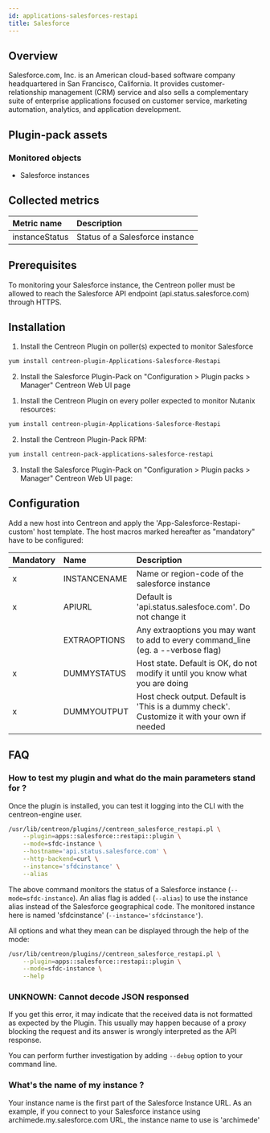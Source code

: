 ```yaml
---
id: applications-salesforces-restapi
title: Salesforce
---
```


## Overview

Salesforce.com, Inc. is an American cloud-based software company headquartered in San Francisco, California. It provides customer-relationship management (CRM) service and also sells a complementary suite of enterprise applications focused on customer service, marketing automation, analytics, and application development. 

## Plugin-pack assets

### Monitored objects 

* Salesforce instances

## Collected metrics

<!--DOCUSAURUS_CODE_TABS-->
<!--Instance-Status-->

| Metric name               | Description                                              |
| :------------------------ | :------------------------------------------------------- |
| instanceStatus            | Status of a Salesforce instance                          |

<!--END_DOCUSAURUS_CODE_TABS-->

## Prerequisites

To monitoring your Salesforce instance, the Centreon poller must be allowed to reach the Salesforce API endpoint (api.status.salesforce.com) through HTTPS.

## Installation

<!--DOCUSAURUS_CODE_TABS-->

<!--Online IMP Licence & IT-100 Editions-->

1. Install the Centreon Plugin on poller(s) expected to monitor Salesforce

```bash
yum install centreon-plugin-Applications-Salesforce-Restapi
```

2. Install the Salesforce Plugin-Pack on "Configuration > Plugin packs > Manager" Centreon Web UI page


<!--Offline IMP License-->

1. Install the Centreon Plugin on every poller expected to monitor Nutanix resources:

```bash
yum install centreon-plugin-Applications-Salesforce-Restapi
```

2. Install the Centreon Plugin-Pack RPM:

```bash
yum install centreon-pack-applications-salesforce-restapi
```

3. Install the Salesforce Plugin-Pack on "Configuration > Plugin packs > Manager" Centreon Web UI page:

<!--END_DOCUSAURUS_CODE_TABS-->

## Configuration

Add a new host into Centreon and apply the 'App-Salesforce-Restapi-custom' host template. The host macros marked hereafter as "mandatory" have to be configured: 

| Mandatory| Name              | Description                                                                                 |
| :---------- | :--------------- | :------------------------------------------------------------------------------------------ |
|     x       | INSTANCENAME     | Name or region-code of the salesforce instance                                              |
|     x       | APIURL           | Default is 'api.status.salesfoce.com'. Do not change it                                     |
|             | EXTRAOPTIONS     | Any extraoptions you may want to add to every command\_line (eg. a --verbose flag)          |
|     x       | DUMMYSTATUS      | Host state. Default is OK, do not modify it until you know what you are doing               |
|     x       | DUMMYOUTPUT      | Host check output. Default is 'This is a dummy check'. Customize it with your own if needed |

## FAQ

### How to test my plugin and what do the main parameters stand for ? 

Once the plugin is installed, you can test it logging into the CLI with the centreon-engine user. 

```bash
/usr/lib/centreon/plugins//centreon_salesforce_restapi.pl \
	--plugin=apps::salesforce::restapi::plugin \
	--mode=sfdc-instance \
	--hostname='api.status.salesforce.com' \
	--http-backend=curl \
	--instance='sfdcinstance' \
	--alias
```

The above command monitors the status of a Salesforce instance (```--mode=sfdc-instance```). An alias flag is added (```--alias```) to use the instance alias instead of the Salesforce geographical code. The monitored instance here is named 'sfdcinstance' (```--instance='sfdcinstance'```). 

All options and what they mean can be displayed through the help of the mode:

```bash
/usr/lib/centreon/plugins//centreon_salesforce_restapi.pl \
	--plugin=apps::salesforce::restapi::plugin \
	--mode=sfdc-instance \
    --help
```

### UNKNOWN: Cannot decode JSON responsed

If you get this error, it may indicate that the received data is not formatted as expected by the Plugin. This usually may happen because of a proxy blocking the request and its answer is wrongly interpreted as the API response. 

You can perform further investigation by adding ```--debug``` option to your command line.

### What's the name of my instance ? 

Your instance name is the first part of the Salesforce Instance URL. As an example, if you connect to your Salesforce instance using archimede.my.salesforce.com URL, the instance name to use is 'archimede'
